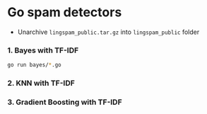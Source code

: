 Go spam detectors
=================

- Unarchive `lingspam_public.tar.gz` into `lingspam_public` folder

### 1. Bayes with TF-IDF

```sh
go run bayes/*.go
```

### 2. KNN with TF-IDF


### 3. Gradient Boosting with TF-IDF